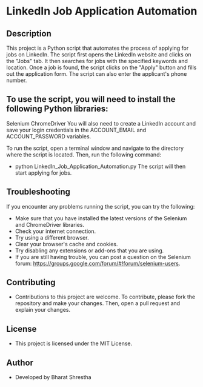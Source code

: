 # LinkedIn Job Application Automation

## Description
This project is a Python script that automates the process of applying for jobs on LinkedIn. The script first opens the LinkedIn website and clicks on the "Jobs" tab. It then searches for jobs with the specified keywords and location. Once a job is found, the script clicks on the "Apply" button and fills out the application form. The script can also enter the applicant's phone number.

## To use the script, you will need to install the following Python libraries:
Selenium
ChromeDriver
You will also need to create a LinkedIn account and save your login credentials in the ACCOUNT_EMAIL and ACCOUNT_PASSWORD variables.

To run the script, open a terminal window and navigate to the directory where the script is located. Then, run the following command:

- python LinkedIn_Job_Application_Automation.py
The script will then start applying for jobs.

## Troubleshooting
If you encounter any problems running the script, you can try the following:

- Make sure that you have installed the latest versions of the Selenium and ChromeDriver libraries.
- Check your internet connection.
- Try using a different browser.
- Clear your browser's cache and cookies.
- Try disabling any extensions or add-ons that you are using.
- If you are still having trouble, you can post a question on the Selenium forum: https://groups.google.com/forum/#!forum/selenium-users.

## Contributing
- Contributions to this project are welcome. To contribute, please fork the repository and make your changes. Then, open a pull request and explain your changes.

## License
- This project is licensed under the MIT License.

## Author

- Developed by Bharat Shrestha

